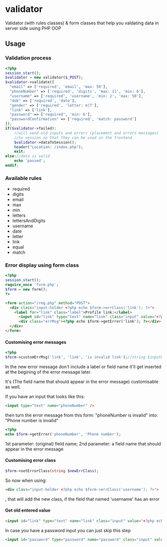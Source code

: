 # validator
Validator (with rules classes) &amp; form classes that help you valdating data in server side using PHP OOP
## Usage
### Validation process
```php
<?php
session_start();
$validator = new validator($_POST);
$validator->validate([
  "email" => ['required', 'email', 'max: 50'],
  "phoneNumber" => ['required', 'digits', 'max: 11', 'min: 6'],
  "username" => ['required', 'username', 'min: 2', 'max: 50'],
  "dob" => ['required', 'date'],
  "gender" => ['required', 'letter: m|f'],
  "link" => ['link'],
  "password" => ['required', 'min: 6'],
  "passwordConfirmation" => ['required', 'match: password']
]);
if($validator->failed):
    //will send old inputs and errors (placement and errors messages)
    //to session so that they can be used in the frontend
    $validator->dataToSession();
    header("Location: /index.php");
    exit;
else://data is valid
    echo 'passed';
endif;
```
### Available rules
* required
* digits
* email
* max
* min
* letters
* lettersAndDigits
* username
* date
* letter
* link
* equal
* match

### Error display using form class
```php
<?php
session_start();
require_once 'form.php';
$form = new form();
?>
```
```html
<form action="/reg.php" method="POST">
  <div class="input-holder <?php echo $form->errClass('link'); ?>">
    <label for="link" class="label">Profile link:</label>
      <input id="link" type="text" name="link" class="input" value="<?php echo $form->old('link'); ?>" />
      <div class="errMsg"><?php echo $form->getError('link'); ?></div>
  </div>
</form>
```
#### Customising error messages
```php
<?php
$form->customErrMsg('link', 'link', 'is invalid link');//string $inputName, string $errType, string $newErrorMsg
```
In the new error message don't include a label or field name it'll get inserted at the begining of the error message later.

It's (The field name that should appear in the error message) customisable as well.

If you have an input that looks like this:
```html
<input type="text" name="phoneNumber" />
```
then turn the error message from this form: "phoneNumber is invalid"
into: "Phone number is invalid"
```php
<?php
echo $form->getError('phoneNumber', 'Phone number');
```
1st parameter: (original) field name; 2nd parameter: a field name that should appear in the error message

#### Customising error class
```php
$form->setErrorClass(string $newErrClass);
```
So now when using:
```html
<div class="input-holder <?php echo $form->errClass('username'); ?>">
```
, that will add the new class, if the field that named 'username' has an error
#### Get old entered value
```html
<input id="link" type="text" name="link" class="input" value="<?php echo $form->old('link'); ?>" />
```
In case you have a password input you can just skip this step
```html
<input id="password" type="password" name="password" class="input" value="" />
```
